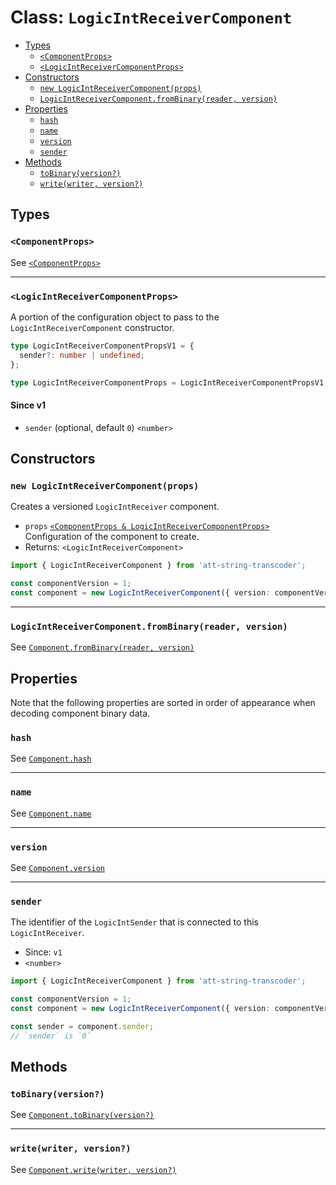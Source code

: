 # Class: `LogicIntReceiverComponent`

- [Types](#types)
  - [`<ComponentProps>`](#componentprops)
  - [`<LogicIntReceiverComponentProps>`](#logicintreceivercomponentprops)
- [Constructors](#constructors)
  - [`new LogicIntReceiverComponent(props)`](#new-logicintreceivercomponentprops)
  - [`LogicIntReceiverComponent.fromBinary(reader, version)`](#logicintreceivercomponentfrombinaryreader-version)
- [Properties](#properties)
  - [`hash`](#hash)
  - [`name`](#name)
  - [`version`](#version)
  - [`sender`](#sender)
- [Methods](#methods)
  - [`toBinary(version?)`](#tobinaryversion)
  - [`write(writer, version?)`](#writewriter-version)

## Types

### `<ComponentProps>`

See [`<ComponentProps>`](./Component.md#componentprops)

---

### `<LogicIntReceiverComponentProps>`

A portion of the configuration object to pass to the `LogicIntReceiverComponent` constructor.

```ts
type LogicIntReceiverComponentPropsV1 = {
  sender?: number | undefined;
};

type LogicIntReceiverComponentProps = LogicIntReceiverComponentPropsV1;
```

#### Since v1

- `sender` (optional, default `0`) `<number>`

## Constructors

### `new LogicIntReceiverComponent(props)`

Creates a versioned `LogicIntReceiver` component.

- `props` [`<ComponentProps & LogicIntReceiverComponentProps>`](#types) Configuration of the component to create.
- Returns: `<LogicIntReceiverComponent>`

```ts
import { LogicIntReceiverComponent } from 'att-string-transcoder';

const componentVersion = 1;
const component = new LogicIntReceiverComponent({ version: componentVersion });
```

---

### `LogicIntReceiverComponent.fromBinary(reader, version)`

See [`Component.fromBinary(reader, version)`](./Component.md#componentfrombinaryreader-version)

## Properties

Note that the following properties are sorted in order of appearance when decoding component binary data.

### `hash`

See [`Component.hash`](./Component.md#hash)

---

### `name`

See [`Component.name`](./Component.md#name)

---

### `version`

See [`Component.version`](./Component.md#version)

---

### `sender`

The identifier of the `LogicIntSender` that is connected to this `LogicIntReceiver`.

- Since: `v1`
- `<number>`

```ts
import { LogicIntReceiverComponent } from 'att-string-transcoder';

const componentVersion = 1;
const component = new LogicIntReceiverComponent({ version: componentVersion });

const sender = component.sender;
// `sender` is `0`
```

## Methods

### `toBinary(version?)`

See [`Component.toBinary(version?)`](./Component.md#tobinaryversion)

---

### `write(writer, version?)`

See [`Component.write(writer, version?)`](./Component.md#writewriter-version)
